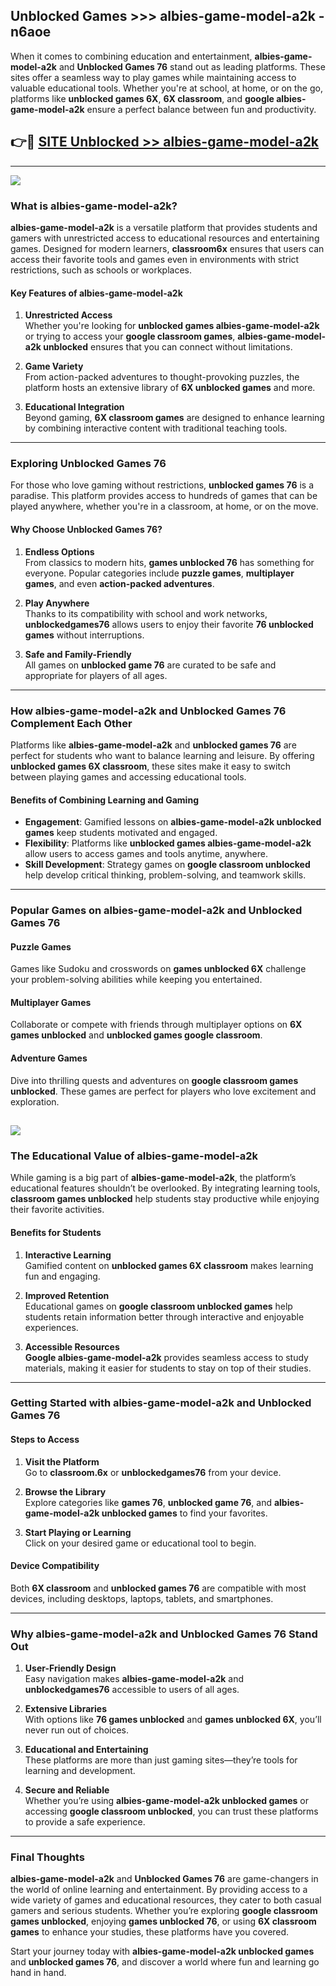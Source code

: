 ## Unblocked Games >>> albies-game-model-a2k - n6aoe 

When it comes to combining education and entertainment, **albies-game-model-a2k** and **Unblocked Games 76** stand out as leading platforms. These sites offer a seamless way to play games while maintaining access to valuable educational tools. Whether you're at school, at home, or on the go, platforms like **unblocked games 6X**, **6X classroom**, and **google albies-game-model-a2k** ensure a perfect balance between fun and productivity.
## 👉🔴 [SITE Unblocked >> albies-game-model-a2k](http://premium.freeplayer.one?title=albies-game-model-a2k&ref=22JU)
---
<a href="http://premium.freeplayer.one?title=albies-game-model-a2k&ref=22JU/"><img src="https://github.com/user-attachments/assets/438f12ca-57a4-47a3-8ead-c64da593a1e5"/></a>
### What is albies-game-model-a2k?  

**albies-game-model-a2k** is a versatile platform that provides students and gamers with unrestricted access to educational resources and entertaining games. Designed for modern learners, **classroom6x** ensures that users can access their favorite tools and games even in environments with strict restrictions, such as schools or workplaces.  

#### Key Features of albies-game-model-a2k  

1. **Unrestricted Access**  
   Whether you're looking for **unblocked games albies-game-model-a2k** or trying to access your **google classroom games**, **albies-game-model-a2k unblocked** ensures that you can connect without limitations.  

2. **Game Variety**  
   From action-packed adventures to thought-provoking puzzles, the platform hosts an extensive library of **6X unblocked games** and more.  

3. **Educational Integration**  
   Beyond gaming, **6X classroom games** are designed to enhance learning by combining interactive content with traditional teaching tools.  



---

### Exploring Unblocked Games 76  

For those who love gaming without restrictions, **unblocked games 76** is a paradise. This platform provides access to hundreds of games that can be played anywhere, whether you're in a classroom, at home, or on the move.  

#### Why Choose Unblocked Games 76?  

1. **Endless Options**  
   From classics to modern hits, **games unblocked 76** has something for everyone. Popular categories include **puzzle games**, **multiplayer games**, and even **action-packed adventures**.  

2. **Play Anywhere**  
   Thanks to its compatibility with school and work networks, **unblockedgames76** allows users to enjoy their favorite **76 unblocked games** without interruptions.  

3. **Safe and Family-Friendly**  
   All games on **unblocked game 76** are curated to be safe and appropriate for players of all ages.  

---

### How albies-game-model-a2k and Unblocked Games 76 Complement Each Other  

Platforms like **albies-game-model-a2k** and **unblocked games 76** are perfect for students who want to balance learning and leisure. By offering **unblocked games 6X classroom**, these sites make it easy to switch between playing games and accessing educational tools.  

#### Benefits of Combining Learning and Gaming  

- **Engagement**: Gamified lessons on **albies-game-model-a2k unblocked games** keep students motivated and engaged.  
- **Flexibility**: Platforms like **unblocked games albies-game-model-a2k** allow users to access games and tools anytime, anywhere.  
- **Skill Development**: Strategy games on **google classroom unblocked** help develop critical thinking, problem-solving, and teamwork skills.  

---

### Popular Games on albies-game-model-a2k and Unblocked Games 76  

#### Puzzle Games  

Games like Sudoku and crosswords on **games unblocked 6X** challenge your problem-solving abilities while keeping you entertained.  

#### Multiplayer Games  

Collaborate or compete with friends through multiplayer options on **6X games unblocked** and **unblocked games google classroom**.  

#### Adventure Games  

Dive into thrilling quests and adventures on **google classroom games unblocked**. These games are perfect for players who love excitement and exploration.  

<a href="http://download.freeplayer.one?title=albies-game-model-a2k&ref=23D/"><img src="https://github.com/user-attachments/assets/fe0c3e91-c8e1-489c-acf0-e2f614c12fb8"/></a>
---

### The Educational Value of albies-game-model-a2k  

While gaming is a big part of **albies-game-model-a2k**, the platform’s educational features shouldn’t be overlooked. By integrating learning tools, **classroom games unblocked** help students stay productive while enjoying their favorite activities.  

#### Benefits for Students  

1. **Interactive Learning**  
   Gamified content on **unblocked games 6X classroom** makes learning fun and engaging.  

2. **Improved Retention**  
   Educational games on **google classroom unblocked games** help students retain information better through interactive and enjoyable experiences.  

3. **Accessible Resources**  
   **Google albies-game-model-a2k** provides seamless access to study materials, making it easier for students to stay on top of their studies.  

---

### Getting Started with albies-game-model-a2k and Unblocked Games 76  

#### Steps to Access  

1. **Visit the Platform**  
   Go to **classroom.6x** or **unblockedgames76** from your device.  

2. **Browse the Library**  
   Explore categories like **games 76**, **unblocked game 76**, and **albies-game-model-a2k unblocked games** to find your favorites.  

3. **Start Playing or Learning**  
   Click on your desired game or educational tool to begin.  

#### Device Compatibility  

Both **6X classroom** and **unblocked games 76** are compatible with most devices, including desktops, laptops, tablets, and smartphones.  

---

### Why albies-game-model-a2k and Unblocked Games 76 Stand Out  

1. **User-Friendly Design**  
   Easy navigation makes **albies-game-model-a2k** and **unblockedgames76** accessible to users of all ages.  

2. **Extensive Libraries**  
   With options like **76 games unblocked** and **games unblocked 6X**, you’ll never run out of choices.  

3. **Educational and Entertaining**  
   These platforms are more than just gaming sites—they’re tools for learning and development.  

4. **Secure and Reliable**  
   Whether you’re using **albies-game-model-a2k unblocked games** or accessing **google classroom unblocked**, you can trust these platforms to provide a safe experience.  

---

### Final Thoughts  

**albies-game-model-a2k** and **Unblocked Games 76** are game-changers in the world of online learning and entertainment. By providing access to a wide variety of games and educational resources, they cater to both casual gamers and serious students. Whether you’re exploring **google classroom games unblocked**, enjoying **games unblocked 76**, or using **6X classroom games** to enhance your studies, these platforms have you covered.  

Start your journey today with **albies-game-model-a2k unblocked games** and **unblocked games 76**, and discover a world where fun and learning go hand in hand.  